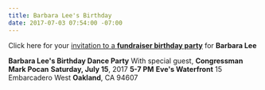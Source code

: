 ```yaml
---
title: Barbara Lee's Birthday
date: 2017-07-03 07:54:00 -07:00
---
```


Click here for your [invitation to a **fundraiser birthday party**](https://secure.actblue.com/donate/071517birthday#rl1?refcode=em170702) for **Barbara Lee**

**Barbara Lee's Birthday Dance Party**
With special guest, **Congressman Mark Pocan**
**Saturday, July 15**, 2017
**5-7 PM**
**​Eve's Waterfront**
15 Embarcadero West
**Oakland**, CA 94607​

